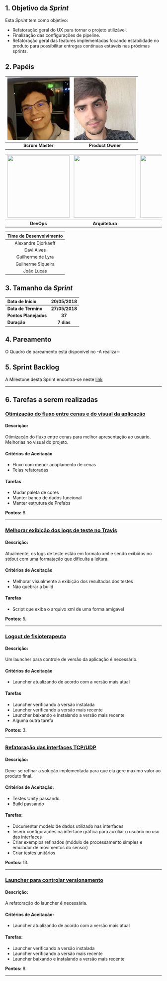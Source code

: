 ## 1. Objetivo da _Sprint_

<p align="justify">Esta <i>Sprint</i> tem como objetivo:</p>

- Refatoração geral do UX para tornar o projeto utilizável.
- Finalização das configurações de pipeline.
- Refatoração geral das features implementadas focando estabilidade no produto para possibilitar entregas contínuas estáveis nas próximas sprints.

## 2. Papéis

| <img src="https://github.com/RomeuCarvalhoAntunes/2018.1-Reabilitacao-Motora/blob/master/docs/imagens/grupo/Victor_Moura.png?raw=true" width="200" height="200"/> |  <img src="https://github.com/RomeuCarvalhoAntunes/2018.1-Reabilitacao-Motora/blob/master/docs/imagens/grupo/Lucas_Malta.png?raw=true" width="200" height="200"/> |
|:--:|:--:|
| **Scrum Master** | **Product Owner** |

| <img src="https://github.com/fga-gpp-mds/2018.1-Reabilitacao-Motora/blob/development/docs/imagens/grupo/Romeu_Antunes.png?raw=true" width="200" height="200"/> | <img src="https://github.com/fga-gpp-mds/2018.1-Reabilitacao-Motora/blob/development/docs/imagens/grupo/Arthur_Diniz.png?raw=true" width="200" height="200"/> | <img src="https://github.com/fga-gpp-mds/2018.1-Reabilitacao-Motora/blob/development/docs/imagens/grupo/Vitor_Falc%C3%A3o.png?raw=true" width="200" height="200"/> |
|:--:|:--:|:--:|
| **DevOps** | **Arquitetura** | **Joker** |

| Time de Desenvolvimento |
|:--:|
| Alexandre Djorkaeff |
| Davi Alves |
| Guilherme de Lyra |
| Guilherme Siqueira |
| João Lucas |

## 3. Tamanho da _Sprint_

| Data de Início | 20/05/2018 |
|:--|:--:|
| **Data de Término** | **27/05/2018** |
| **Pontos Planejados** | **37**|
| **Duração** | **7 dias** |


## 4. Pareamento

O Quadro de pareamento está disponível no -A realizar-



## 5. Sprint Backlog

A Milestone desta Sprint encontra-se neste [link](https://github.com/fga-gpp-mds/2018.1-Reabilitacao-Motora/milestone/13)

-------

## 6. Tarefas a serem realizadas


### [Otimização do fluxo entre cenas e do visual da aplicação](https://github.com/fga-gpp-mds/2018.1-Reabilitacao-Motora/issues/186)

#### Descrição:
Otimização do fluxo entre cenas para melhor apresentação ao usuário. Melhorias no visual do projeto.

#### Critérios de Aceitação
- Fluxo com menor acoplamento de cenas
- Telas refatoradas

#### Tarefas
- Mudar paleta de cores
- Manter banco de dados funcional
- Manter estrutura de Prefabs


**Pontos:** 8.

---

### [Melhorar exibição dos logs de teste no Travis](https://github.com/fga-gpp-mds/2018.1-reabilitacao-motora/issues/182)

#### Descrição:
Atualmente, os logs de teste estão em formato xml e sendo exibidos no stdout com uma formatação que dificulta a leitura.

#### Critérios de Aceitação
- Melhorar visualmente a exibição dos resultados dos testes
- Não quebrar a build

#### Tarefas
- Script que exiba o arquivo xml de uma forma amigável


**Pontos:** 5.

---

### [Logout de fisioterapeuta](https://github.com/fga-gpp-mds/2018.1-Reabilitacao-Motora/issues/185)

#### Descrição:
Um launcher para controle de versão da aplicação é necessário.

#### Critérios de Aceitação
- Launcher atualizando de acordo com a versão mais atual


#### Tarefas
- Launcher verificando a versão instalada
- Launcher verificando a versão mais recente
- Launcher baixando e instalando a versão mais recente
- Alguma outra tarefa


**Pontos:** 3.

---

### [Refatoração das interfaces TCP/UDP](https://github.com/fga-gpp-mds/2018.1-Reabilitacao-Motora/issues/181)

#### Descrição:
Deve-se refinar a solução implementada para que ela gere máximo valor ao produto final.

#### Critérios de Aceitação:
- Testes Unity passando.
- Build passando

#### Tarefas:
- Documentar modelo de dados utilizado nas interfaces
- Inserir configurações na interface gráfica para auxiliar o usuário no uso das interfaces
- Criar exemplos refinados (módulo de processamento simples e emulador de movimentos do sensor)
- Criar testes unitários

**Pontos:** 13.

---

### [Launcher para controlar versionamento](https://github.com/fga-gpp-mds/2018.1-Reabilitacao-Motora/issues/169)

#### Descrição:
A refatoração do launcher é necessária.

#### Critérios de Aceitação:
- Launcher atualizando de acordo com a versão mais atual

#### Tarefas:
- Launcher verificando a versão instalada
- Launcher verificando a versão mais recente
- Launcher baixando e instalando a versão mais recente

**Pontos:** 8.

---

